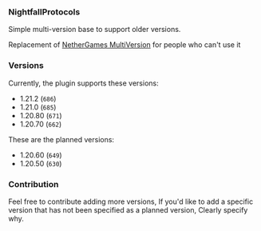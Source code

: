 ### NightfallProtocols

Simple multi-version base to support older versions.

Replacement of [NetherGames MultiVersion](https://github.com/NetherGamesMC/PocketMine-MP) for people who can't use it

### Versions

Currently, the plugin supports these versions:
- 1.21.2 (`686`)
- 1.21.0 (`685`)
- 1.20.80 (`671`)
- 1.20.70 (`662`)

These are the planned versions:
- 1.20.60 (`649`)
- 1.20.50 (`630`)

### Contribution

Feel free to contribute adding more versions, If you'd like to add a specific version that has not been specified as a planned version, Clearly specify why.